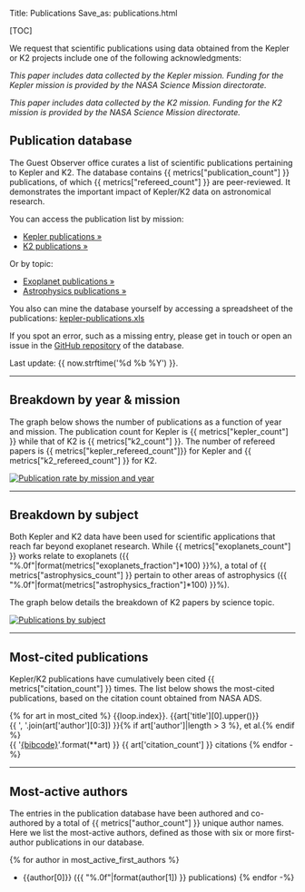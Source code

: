 Title: Publications
Save_as: publications.html

[TOC]

We request that scientific publications using data obtained from the Kepler
or K2 projects include one of the following acknowledgments:

*This paper includes data collected by the Kepler mission. Funding for
the Kepler mission is provided by the NASA Science Mission
directorate.*

*This paper includes data collected by the K2 mission. Funding for
the K2 mission is provided by the NASA Science Mission
directorate.*

## Publication database

The Guest Observer office curates a list of scientific publications
pertaining to Kepler and K2.
The database contains {{ metrics["publication_count"] }} publications,
of which {{ metrics["refereed_count"] }} are peer-reviewed.
It demonstrates the important impact of Kepler/K2 data
on astronomical research.

You can access the publication list by mission:

 * <a href="kpub-kepler.html">Kepler publications &raquo;</a>
 * <a href="kpub-k2.html">K2 publications &raquo;</a>

Or by topic:

 * <a href="kpub-exoplanets.html">Exoplanet publications &raquo;</a>
 * <a href="kpub-astrophysics.html">Astrophysics publications &raquo;</a>

You also can mine the database yourself by accessing a spreadsheet of the publications: [kepler-publications.xls](/data/kepler-publications.xls)

If you spot an error, such as a missing entry,
please get in touch or open an issue in the <a href="https://github.com/KeplerGO/kpub">GitHub repository</a> of the database.

Last update: {{ now.strftime('%d %b %Y') }}.

<hr/>

## Breakdown by year & mission

The graph below shows the number of publications as a function
of year and mission.
The publication count for Kepler is {{ metrics["kepler_count"] }}
while that of K2 is {{ metrics["k2_count"] }}.
The number of refereed papers is {{ metrics["kepler_refereed_count"]}} for Kepler and {{ metrics["k2_refereed_count"] }} for K2.

[![Publication rate by mission and year](/images/kpub/kpub-publication-rate-without-extrapolation.png)](/images/kpub/kpub-publication-rate-without-extrapolation.png)

<hr/>

## Breakdown by subject

Both Kepler and K2 data have been used for scientific applications
that reach far beyond exoplanet research.
While {{ metrics["exoplanets_count"] }} works relate to exoplanets
({{ "%.0f"|format(metrics["exoplanets_fraction"]*100) }}%),
a total of {{ metrics["astrophysics_count"] }}
pertain to other areas of astrophysics
({{ "%.0f"|format(metrics["astrophysics_fraction"]*100) }}%).

The graph below details the breakdown of K2 papers by science topic.

[![Publications by subject](/images/kpub/k2-science-piechart.png)](/images/kpub/k2-science-piechart.png)

<hr/>

## Most-cited publications

Kepler/K2 publications have cumulatively been cited
{{ metrics["citation_count"] }} times.
The list below shows the most-cited publications,
based on the citation count obtained from NASA ADS.

{% for art in most_cited %}
{{loop.index}}. {{art['title'][0].upper()}}  
{{ ', '.join(art['author'][0:3]) }}{% if art['author']|length > 3 %}, et al.{% endif %}    
{{ '[{bibcode}](http://adsabs.harvard.edu/abs/{bibcode})'.format(**art) }}
<span class="badge">{{ art['citation_count'] }} citations</span>
{% endfor -%}

<hr/>

<!-- 
## Most-read publications

The read count shown below is obtained from the ADS API
and indicates the number of times the article has been downloaded
within the last 90 days.

{% for art in most_read %}
{{loop.index}}. {{art['title'][0].upper()}}  
{{ ', '.join(art['author'][0:3]) }}{% if art['author']|length > 3 %}, et al.{% endif %}    
{{ '[{bibcode}](http://adsabs.harvard.edu/abs/{bibcode})'.format(**art) }}
<span class="badge">{{ "%.0f"|format(art['read_count']) }} reads</span>
{% endfor -%}

<hr/>

-->

## Most-active authors

The entries in the publication database have been authored and co-authored
by a total of {{ metrics["author_count"] }} unique author names.
Here we list the most-active authors, defined as those with six or more first-author publications in our database.

{% for author in most_active_first_authors %}
 * {{author[0]}} ({{ "%.0f"|format(author[1]) }} publications)
{% endfor -%}
